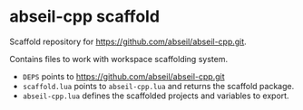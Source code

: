 # abseil-cpp scaffold

Scaffold repository for https://github.com/abseil/abseil-cpp.git.

Contains files to work with workspace scaffolding system.

- `DEPS` points to https://github.com/abseil/abseil-cpp.git
- `scaffold.lua` points to `abseil-cpp.lua` and returns the scaffold package.
- `abseil-cpp.lua` defines the scaffolded projects and variables to export.
